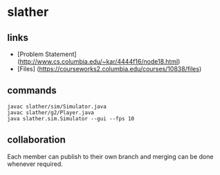 # slather

## links
 * [Problem Statement] (http://www.cs.columbia.edu/~kar/4444f16/node18.html)
 * [Files] (https://courseworks2.columbia.edu/courses/10838/files)

## commands
    javac slather/sim/Simulator.java
    javac slather/g2/Player.java
    java slather.sim.Simulator --gui --fps 10

## collaboration
Each member can publish to their own branch and merging can be done whenever required.


